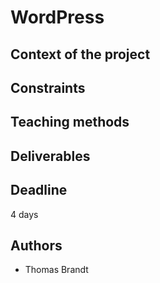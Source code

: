 # WordPress


## Context of the project

## Constraints

## Teaching methods


## Deliverables


## Deadline

4 days

## Authors

- Thomas Brandt